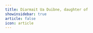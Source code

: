 ```yaml
---
title: Diarmait Ua Duibne, daughter of 
showinsidebar: true 
article: false 
icon: article 
---
```

